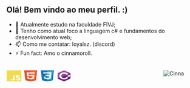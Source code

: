 ## Olá! Bem vindo ao meu perfil. :) 

- 🔭 Atualmente estudo na faculdade FIVJ;
- 🌱 Tenho como atual foco a linguagem c# e fundamentos do desenvolvimento web;
- 📫 Como me contatar: loyalsz. (discord)
- ⚡ Fun fact: Amo o cinnamoroll.

<div style="display: inline_block"><br>
  <img align="center" alt="Luis-Js" height="30" width="40" src="https://raw.githubusercontent.com/devicons/devicon/master/icons/javascript/javascript-plain.svg">
  <img align="center" alt="Rafa-HTML" height="30" width="40" src="https://raw.githubusercontent.com/devicons/devicon/master/icons/html5/html5-original.svg">
  <img align="center" alt="Rafa-CSS" height="30" width="40" src="https://raw.githubusercontent.com/devicons/devicon/master/icons/css3/css3-original.svg">
  <img align="center" alt="Rafa-Csharp" height="30" width="40" src="https://raw.githubusercontent.com/devicons/devicon/master/icons/csharp/csharp-original.svg">
  <img align="right" alt="Cinna" height="90" width="90" src="https://media.tenor.com/P5EJALTMklMAAAAi/cinnamoroll.gif">
</div>

